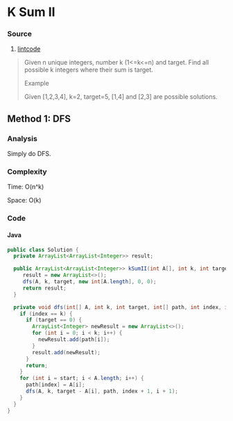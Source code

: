 # K Sum II
### Source
1. [lintcode](http://www.lintcode.com/en/problem/k-sum-ii/)

> Given n unique integers, number k (1<=k<=n)  and target. Find all possible k integers where their sum is target.
>
> Example
>
> Given [1,2,3,4], k=2, target=5, [1,4] and [2,3] are possible solutions.

## Method 1: DFS
### Analysis
Simply do DFS.

### Complexity
Time: O(n^k)

Space: O(k)

### Code
#### Java
```java
public class Solution {
  private ArrayList<ArrayList<Integer>> result;

  public ArrayList<ArrayList<Integer>> kSumII(int A[], int k, int target) {
     result = new ArrayList<>();
     dfs(A, k, target, new int[A.length], 0, 0);
     return result;
  }

  private void dfs(int[] A, int k, int target, int[] path, int index, int start) {
    if (index == k) {
      if (target == 0) {
        ArrayList<Integer> newResult = new ArrayList<>();
        for (int i = 0; i < k; i++) {
          newResult.add(path[i]);
        }
        result.add(newResult);
      }
      return;
    }
    for (int i = start; i < A.length; i++) {
      path[index] = A[i];
      dfs(A, k, target - A[i], path, index + 1, i + 1);
    }
  }
}
```

